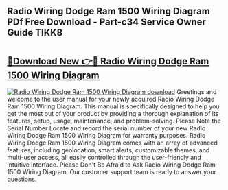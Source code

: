 ## Radio Wiring Dodge Ram 1500 Wiring Diagram PDf Free Download - Part-c34 Service Owner Guide TIKK8

# <h2><a href="http://dfi0hdq.blite.top/?on=Radio+Wiring+Dodge+Ram+1500+Wiring+Diagram">🔗Download New 👉🔴 Radio Wiring Dodge Ram 1500 Wiring Diagram</a></h2>

[![Radio Wiring Dodge Ram 1500 Wiring Diagram download](https://i.imgur.com/lujVjoI.png)](http://dfi0hdq.blite.top/?on=Radio+Wiring+Dodge+Ram+1500+Wiring+Diagram)
Greetings and welcome to the user manual for your newly acquired Radio Wiring Dodge Ram 1500 Wiring Diagram. This manual is specifically designed to help you get the most out of your product by providing a thorough explanation of its features, setup, usage, maintenance, and problem-solving. Please Note the Serial Number Locate and record the serial number of your new Radio Wiring Dodge Ram 1500 Wiring Diagram for warranty purposes. Radio Wiring Dodge Ram 1500 Wiring Diagram comes with an array of advanced features, including geolocation, smart alerts, customizable themes, and multi-user access, all easily controlled through the user-friendly and intuitive interface. Please Don't Be Afraid to Ask Radio Wiring Dodge Ram 1500 Wiring Diagram. Our customer support team is ready to answer your questions.
